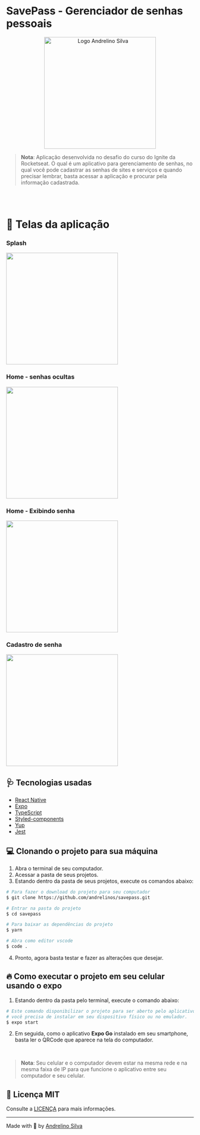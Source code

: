 # SavePass - Gerenciador de senhas pessoais

<p align="center"><img style="width: 300px" alt="Logo Andrelino Silva" src="./prtscn/logo.png" />

</p>

> **Nota**: Aplicação desenvolvida no desafio do curso do Ignite da Rocketseat. O qual é um aplicativo para gerenciamento de senhas, no qual você pode cadastrar as senhas de sites e serviços e quando precisar lembrar, basta acessar a aplicação e procurar pela informação cadastrada.

<br>
<br>

# 👾 Telas da aplicação

### Splash
<img style="width: 300px" align=center src="./prtscn/splash.png" />
<br>

### Home - senhas ocultas
<img style="width: 300px" align="center" src="./prtscn/home.png" />
<br>

### Home - Exibindo senha
<img style="width: 300px" src="./prtscn/home2.png" />
<br>

### Cadastro de senha
<img style="width: 300px" src="./prtscn/add-pw.png" />
<br>

## :stethoscope: Tecnologias usadas
- [React Native](https://reactnative.dev/)
- [Expo](https://docs.expo.dev/)
- [TypeScript](https://www.typescriptlang.org/pt/)
- [Styled-components](https://styled-components.com/)
- [Yup](https://github.com/jquense/yup)
- [Jest](https://jestjs.io/)


## 💻 Clonando o projeto para sua máquina
1. Abra o terminal de seu computador.
2. Acessar a pasta de seus projetos. 
3. Estando dentro da pasta de seus projetos, execute os comandos abaixo:
```bash
# Para fazer o download do projeto para seu computador
$ git clone https://github.com/andrelinos/savepass.git

# Entrar na pasta do projeto 
$ cd savepass

# Para baixar as dependências do projeto
$ yarn

# Abra como editor vscode
$ code .
```
4. Pronto, agora basta testar e fazer as alterações que desejar.

## 🔥 Como executar o projeto em seu celular usando o expo
1. Estando dentro da pasta pelo terminal, execute o comando abaixo:
```bash
# Este comando disponibilizar o projeto para ser aberto pelo aplicativo expo que 
# você precisa de instalar em seu dispositivo físico ou no emulador. 
$ expo start
```
2. Em seguida, como o aplicativo **Expo Go** instalado em seu smartphone, basta ler o QRCode que aparece na tela do computador. 
   
<br>

> **Nota**: Seu celular e o computador devem estar na mesma rede e na mesma faixa de IP para que funcione o aplicativo entre seu computador e seu celular. 


## 📄 Licença MIT
Consulte a [LICENÇA](LICENSE) para mais informações.

---
Made with 💜 by [Andrelino Silva](https://github.com/andrelinos/)